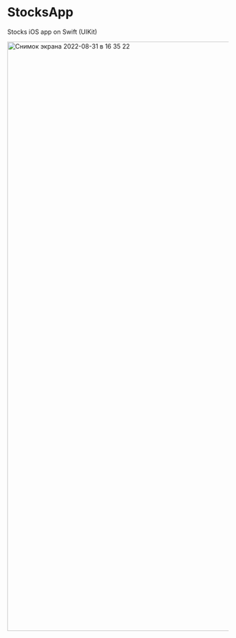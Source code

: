 # StocksApp
Stocks iOS app on Swift (UIKit)

<p align="row">
<img width="1339" alt="Снимок экрана 2022-08-31 в 16 35 22" src="https://user-images.githubusercontent.com/35359226/187659550-53bf9bbe-f38a-447f-bc84-421104e95fee.png">
</p>

